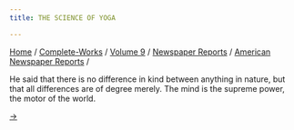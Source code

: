 ```yaml
---
title: THE SCIENCE OF YOGA

---
```



[Home](../../../../index.htm) /
[Complete-Works](../../../complete_works.htm) / [Volume
9](../../volume_9_contents.htm) / [Newspaper
Reports](../newspaper_reports_contents.htm) / [American Newspaper
Reports](american_newspaper_contents.htm) /

 He said that there is no
difference in kind between anything in nature, but that all differences
are of degree merely. The mind is the supreme power, the motor of the
world.

[→](55_unity_feb_1900.htm)



